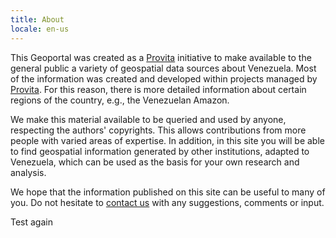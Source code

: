 ```yaml
---
title: About
locale: en-us
---
```

This Geoportal was created as a [Provita](https://www.provita.org.ve/) initiative to make available to the general public a variety of geospatial data sources about Venezuela. Most of the information was created and developed within projects managed by [Provita](https://www.provita.org.ve/). For this reason, there is more detailed information about certain regions of the country, e.g., the Venezuelan Amazon.

We make this material available to be queried and used by anyone, respecting the authors' copyrights. This allows contributions from more people with varied areas of expertise. In addition, in this site you will be able to find geospatial information generated by other institutions, adapted to Venezuela, which can be used as the basis for your own research and analysis.

We hope that the information published on this site can be useful to many of you. Do not hesitate to [contact us](/contact) with any suggestions, comments or input.

Test again